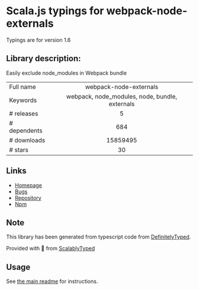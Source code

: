 
# Scala.js typings for webpack-node-externals

Typings are for version 1.6

## Library description:
Easily exclude node_modules in Webpack bundle

|                    |                 |
| ------------------ | :-------------: |
| Full name          | webpack-node-externals |
| Keywords           | webpack, node_modules, node, bundle, externals |
| # releases         | 5 |
| # dependents       | 684 |
| # downloads        | 15859495 |
| # stars            | 30 |

## Links
- [Homepage](https://github.com/liady/webpack-node-externals)
- [Bugs](https://github.com/liady/webpack-node-externals/issues)
- [Repository](https://github.com/liady/webpack-node-externals)
- [Npm](https://www.npmjs.com/package/webpack-node-externals)
    


## Note
This library has been generated from typescript code from [DefinitelyTyped](https://definitelytyped.org).

Provided with :purple_heart: from [ScalablyTyped](https://github.com/oyvindberg/ScalablyTyped)

## Usage
See [the main readme](../../readme.md) for instructions.


